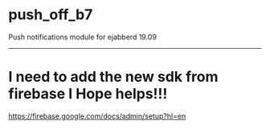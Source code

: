 # push_off_b7
Push notifications module for ejabberd 19.09


-------------------------------------------------------


# I need to add the new sdk from firebase I Hope helps!!! 

https://firebase.google.com/docs/admin/setup?hl=en
